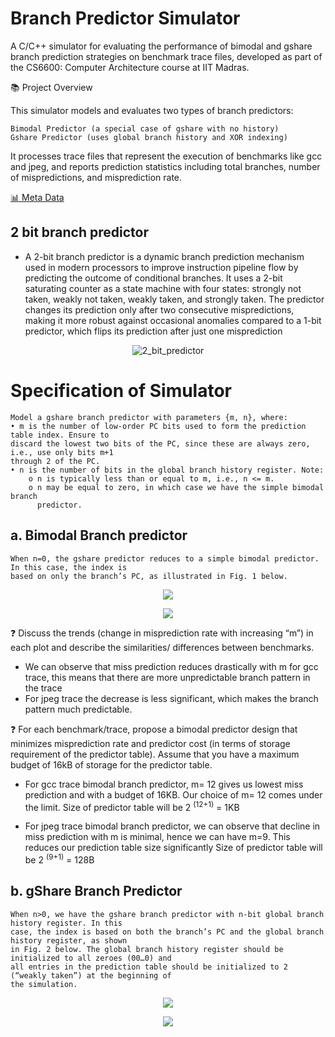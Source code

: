 # Branch Predictor Simulator

A C/C++ simulator for evaluating the performance of bimodal and gshare branch prediction strategies on benchmark trace files, developed as part of the CS6600: Computer Architecture course at IIT Madras.

📚 Project Overview

This simulator models and evaluates two types of branch predictors:

    Bimodal Predictor (a special case of gshare with no history)
    Gshare Predictor (uses global branch history and XOR indexing)

It processes trace files that represent the execution of benchmarks like gcc and jpeg, and reports prediction statistics including total branches, number of mispredictions, and misprediction rate.

[📊 Meta Data ](https://docs.google.com/spreadsheets/d/1zguzKgTKjlcnZFhuEQ20nFiDrAo30Dx8sTw6feJcwwM/edit?usp=sharing)

## 2 bit branch predictor
 - A 2-bit branch predictor is a dynamic branch prediction mechanism used in 
    modern processors to improve instruction pipeline flow by predicting the outcome of
    conditional branches. It uses a 2-bit saturating counter as a state machine 
    with four states: strongly not taken, weakly not taken, weakly taken, and strongly 
    taken. The predictor changes its prediction only after two consecutive mispredictions, 
    making it more robust against occasional anomalies compared to a 1-bit 
    predictor, which  flips its prediction after just one misprediction

<p align="center">
  <img src="https://github.com/user-attachments/assets/2f125386-dfe7-4d2d-8ce0-412499cf2e1f" alt="2_bit_predictor">
</p>

# Specification of Simulator
    Model a gshare branch predictor with parameters {m, n}, where:
    • m is the number of low-order PC bits used to form the prediction table index. Ensure to
    discard the lowest two bits of the PC, since these are always zero, i.e., use only bits m+1
    through 2 of the PC.
    • n is the number of bits in the global branch history register. Note:
        o n is typically less than or equal to m, i.e., n <= m.
        o n may be equal to zero, in which case we have the simple bimodal branch
          predictor.
## a. Bimodal Branch predictor
    When n=0, the gshare predictor reduces to a simple bimodal predictor. In this case, the index is
    based on only the branch’s PC, as illustrated in Fig. 1 below.
<p align="center">
  <img src="https://github.com/user-attachments/assets/ca921ffc-acef-4566-8de8-ac44c2f2c71c">
</p>

<p align="center">
  <img src="https://github.com/user-attachments/assets/9a06e6ee-6e97-453f-abac-a759ad588294">
</p>

 ❓ Discuss the trends (change in misprediction rate with increasing “m”) in each plot and describe
    the similarities/ differences between benchmarks.

 - We can observe that miss prediction reduces drastically with m for gcc trace, this means that there
   are more unpredictable branch pattern in the trace
 - For jpeg trace the decrease is less significant, which makes the branch pattern much predictable. 

 ❓ For each benchmark/trace, propose a bimodal predictor design that minimizes misprediction rate
    and predictor cost (in terms of storage requirement of the predictor table). Assume that you have
    a maximum budget of 16kB of storage for the predictor table.

- For gcc trace bimodal branch predictor, m= 12 gives us lowest miss prediction
and with a budget of 16KB. Our choice of m= 12 comes under the limit.
Size of predictor table will be 2 <sup>(12+1)</sup> = 1KB

- For jpeg trace bimodal branch predictor, we can observe that decline in miss prediction
  with m is minimal, hence we can have m=9. This reduces our prediction table size significantly
  Size of predictor table will be 2 <sup>(9+1)</sup> = 128B

## b. gShare Branch Predictor

    When n>0, we have the gshare branch predictor with n-bit global branch history register. In this
    case, the index is based on both the branch’s PC and the global branch history register, as shown
    in Fig. 2 below. The global branch history register should be initialized to all zeroes (00…0) and
    all entries in the prediction table should be initialized to 2 (“weakly taken”) at the beginning of
    the simulation.
    
<p align="center">
  <img src="https://github.com/user-attachments/assets/fff4142e-5974-4453-8b41-3aa8ff5639ed">
</p>

<p align="center">
  <img src="https://github.com/user-attachments/assets/4c496d6d-6769-404f-8ce5-a9185785b6f6">
</p>




